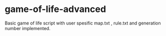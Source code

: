 # game-of-life-advanced
Basic game of life script with user spesific map.txt , rule.txt and generation number implemented.
